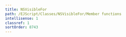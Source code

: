 ```yaml
---
title: NSVisibleFor
path: /EJScript/Classes/NSVisibleFor/Member functions
intellisense: 1
classref: 1
sortOrder: 8743
---
```





